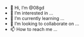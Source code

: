 - 👋 Hi, I’m @08gd
- 👀 I’m interested in ...
- 🌱 I’m currently learning ...
- 💞️ I’m looking to collaborate on ...
- 📫 How to reach me ...

<!---
Officeprim/Officeprim is a ✨ special ✨ repository because its `README.md` (this file) appears on your GitHub profile.
You can click the Preview link to take a look at your changes.
--->
